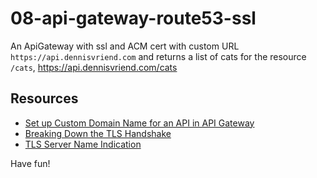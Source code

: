 # 08-api-gateway-route53-ssl
An ApiGateway with ssl and ACM cert with custom URL `https://api.dennisvriend.com` and returns a list of cats
for the resource `/cats`, https://api.dennisvriend.com/cats

## Resources
- [Set up Custom Domain Name for an API in API Gateway](https://docs.aws.amazon.com/apigateway/latest/developerguide/how-to-custom-domains.html)
- [Breaking Down the TLS Handshake](https://www.youtube.com/watch?v=cuR05y_2Gxc)
- [TLS Server Name Indication](https://www.youtube.com/watch?v=vzq2RPYiKL0)

Have fun!
